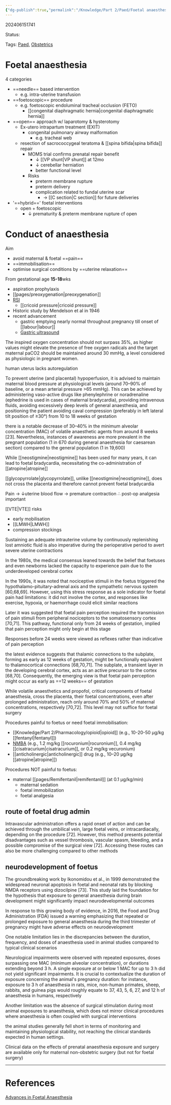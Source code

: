 ```yaml
---
{"dg-publish":true,"permalink":"/Knowledge/Part 2/Paed/Foetal anaesthesia/"}
---
```



202406151741

Status: 

Tags: [Paed](../../Medicine/Paediatrics.md), [Obstetrics](../../../pages/Obstetrics.md)

# Foetal anaesthesia

4 categories
- ==needle== based intervention
	- e.g. intra-uterine transfusion
- ==foetoscopic== procedure
	- e.g. foetoscopic endoluminal tracheal occlusion (FETO)
		- [[congenital diaphragmatic hernia\|congenital diaphragmatic hernia]]
- ==open== approach w/ laparotomy & hysterotomy
	- Ex-utero intrapartum treatment (EXIT)
		- congenital pulmonary airway malformation
			- e.g. tracheal web
	- resection of sacrococcygeal teratoma & [[spina bifida\|spina bifida]] repair
		- MOMS trial confirms prenatal repair benefit
			- ↓ [[VP shunt\|VP shunt]] at 12mo
			- ↓ cerebellar herniation
			- better functional level
		- Risks
			- preterm membrane rupture
			- preterm delivery
			- complication related to fundal uterine scar
				- → [[C section\|C section]] for future deliveries
- '==hybrid==' foetal interventions
	- open + foetoscopic
		- ↓ prematurity & preterm membrane rupture cf open

# Conduct of anaesthesia
Aim
- avoid maternal & foetal ==pain==
- ==immobilisation==
- optimise surgical conditions by ==uterine relaxation==

From gestational age **15-18**wks
- aspiration prophylaxis
- [[pages/preoxygenation\|preoxygenation]]
- [RSI](rapid%20sequence%20induction.md)
	- [[cricoid pressure\|cricoid pressure]]
- Historic study by Mendelson et al in 1946
- recent advancement
	- gastric emptying nearly normal throughout pregnancy till onset of [[labour\|labour]]
	- [Gastric ultrasound](../../../pages/Gastric%20ultrasound.md)

The inspired oxygen concentration should not surpass 35%, as higher values might elevate the presence of free oxygen radicals and the target maternal paCO2 should be maintained around 30 mmHg, a level considered as physiologic in pregnant women.

human uterus lacks autoregulation

To prevent uterine (and placental) hypoperfusion, it is advised to maintain maternal blood pressure at physiological levels (around 70–90% of baseline, or a mean arterial pressure >65 mmHg). This can be achieved by administering vaso-active drugs like phenylephrine or noradrenaline (ephedrine is used in cases of maternal bradycardia), providing intravenous fluids, avoiding excessively deep levels of general anaesthesia, and positioning the patient avoiding caval compression (preferably in left lateral tilt position of ≥30°) from 10 to 18 weeks of gestation

there is a notable decrease of 30–40% in the minimum alveolar concentration (MAC) of volatile anaesthetic agents from around 8 weeks [23]. Nevertheless, instances of awareness are more prevalent in the pregnant population (1 in 670 during general anaesthesia for caesarean section) compared to the general population (1 in 19,600)

While [[neostigmine\|neostigmine]] has been used for many years, it can lead to foetal bradycardia, necessitating the co-administration of [[atropine\|atropine]]

[[glycopyrrolate\|glycopyrrolate]], unlike [[neostigmine\|neostigmine]], does not cross the placenta and therefore cannot prevent foetal bradycardia

Pain → ↓uterine blood flow → premature contraction
∴ post-op analgesia important

[[VTE\|VTE]] risks
- early mobilisation
- [[LMWH\|LMWH]]
- compression stockings

Sustaining an adequate intrauterine volume by continuously replenishing lost amniotic fluid is also imperative during the perioperative period to avert severe uterine contractions

In the 1980s, the medical consensus leaned towards the belief that foetuses and even newborns lacked the capacity to experience pain due to the underdeveloped cerebral cortex

In the 1990s, it was noted that nociceptive stimuli in the foetus triggered the hypothalamo-pituitary-adrenal axis and the sympathetic nervous system [60,68,69]. However, using this stress response as a sole indicator for foetal pain had limitations: it did not involve the cortex, and responses like exercise, hypoxia, or haemorrhage could elicit similar reactions

Later it was suggested that foetal pain perception required the transmission of pain stimuli from peripheral nociceptors to the somatosensory cortex [70,71]. This pathway, functional only from 24 weeks of gestation, implied that pain perception might only begin at this stage

Responses before 24 weeks were viewed as reflexes rather than indicative of pain perception

the latest evidence suggests that thalamic connections to the subplate, forming as early as 12 weeks of gestation, might be functionally equivalent to thalamocortical connections [68,70,71]. The subplate, a transient layer in the developing cerebral cortex, acts as an active precursor to the cortex [68,70]. Consequently, the emerging view is that foetal pain perception might occur as early as ==12 weeks== of gestation

While volatile anaesthetics and propofol, critical components of foetal anaesthesia, cross the placenta, their foetal concentrations, even after prolonged administration, reach only around 70% and 50% of maternal concentrations, respectively [70,72]. This level may not suffice for foetal surgery

Procedures painful to foetus or need foetal immobilisation:
- [[Knowledge/Part 2/Pharmacology/opioid\|opioid]] (e.g., 10-20-50 μg/kg [[fentanyl\|fentanyl]])
- [NMBA](../../Medicine/neuromuscular%20blocking%20agent.md) (e.g., 1.2 mg/kg [[rocuronium\|rocuronium]], 0.4 mg/kg [[cisatracurium\|cisatracurium]], or 0.2 mg/kg vecuronium)
- [[anticholinergic\|anticholinergic]] drug (e.g., 10–20 μg/kg [[atropine\|atropine]])

Procedures NOT painful to foetus:
- maternal [[pages/Remifentanil\|remifentanil]] (at 0.1 μg/kg/min)
	- maternal sedation
	- foetal immobilization
	- foetal analgesia

## route of foetal drug admin
Intravascular administration offers a rapid onset of action and can be achieved through the umbilical vein, large foetal veins, or intracardiacally, depending on the procedure [72]. However, this method presents potential disadvantages such as vessel thrombosis, vascular spasm, bleeding, and a possible compromise of the surgical view [72]. Accessing these routes can also be more challenging compared to other methods

## neurodevelopment of foetus
The groundbreaking work by Ikonomidou et al., in 1999 demonstrated the widespread neuronal apoptosis in foetal and neonatal rats by blocking NMDA receptors using dizocilpine [73]. This study laid the foundation for the hypothesis that exposure to general anaesthesia during brain development might significantly impact neurodevelopmental outcomes

In response to this growing body of evidence, in 2016, the Food and Drug Administration (FDA) issued a warning emphasizing that repeated or prolonged exposure to general anaesthesia during the third trimester of pregnancy might have adverse effects on neurodevelopment

One notable limitation lies in the discrepancies between the duration, frequency, and doses of anaesthesia used in animal studies compared to typical clinical scenarios

Neurological impairments were observed with repeated exposures, doses surpassing one MAC (minimum alveolar concentration), or durations extending beyond 3 h. A single exposure at or below 1 MAC for up to 3 h did not yield significant impairments. It is crucial to contextualize the duration of exposure concerning the animal's pregnancy duration: for instance, exposure to 3 h of anaesthesia in rats, mice, non-human primates, sheep, rabbits, and guinea pigs would roughly equate to 37, 43, 5, 6, 27, and 12 h of anaesthesia in humans, respectively

Another limitation was the absence of surgical stimulation during most animal exposures to anaesthesia, which does not mirror clinical procedures where anaesthesia is often coupled with surgical interventions

the animal studies generally fell short in terms of monitoring and maintaining physiological stability, not reaching the clinical standards expected in human settings.

Clinical data on the effects of prenatal anaesthesia exposure and surgery are available only for maternal non-obstetric surgery (but not for foetal surgery)

___
# References
[Advances in Foetal Anaesthesia](../../../Reference%20notes/Readwise/Articles/Advances%20in%20Foetal%20Anaesthesia.md)